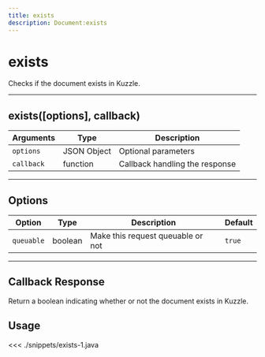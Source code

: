 ```yaml
---
title: exists
description: Document:exists
---
```


# exists

Checks if the document exists in Kuzzle.

---

## exists([options], callback)

| Arguments  | Type        | Description                    |
| ---------- | ----------- | ------------------------------ |
| `options`  | JSON Object | Optional parameters            |
| `callback` | function    | Callback handling the response |

---

## Options

| Option     | Type    | Description                       | Default |
| ---------- | ------- | --------------------------------- | ------- |
| `queuable` | boolean | Make this request queuable or not | `true`  |

---

## Callback Response

Return a boolean indicating whether or not the document exists in Kuzzle.

## Usage

<<< ./snippets/exists-1.java
